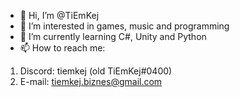 - 👋 Hi, I’m @TiEmKej
- 👀 I’m interested in games, music and programming
- 🌱 I’m currently learning C#, Unity and Python
- 📫 How to reach me:
1. Discord: tiemkej (old TiEmKej#0400) 
2. E-mail: tiemkej.biznes@gmail.com

<!---
TiEmKej/TiEmKej is a ✨ special ✨ repository because its `README.md` (this file) appears on your GitHub profile.
You can click the Preview link to take a look at your changes.
--->
